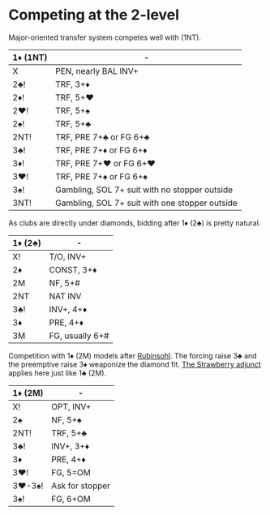 # Competing at the 2-level

Major-oriented transfer system competes well with (1NT).

| 1♦ (1NT)  | - |
|-----------|---|
| X         | PEN, nearly BAL INV+
| 2♣!       | TRF, 3+♦
| 2♦!       | TRF, 5+♥
| 2♥!       | TRF, 5+♠
| 2♠!       | TRF, 5+♣
| 2NT!      | TRF, PRE 7+♣ or FG 6+♣
| 3♣!       | TRF, PRE 7+♦ or FG 6+♦
| 3♦!       | TRF, PRE 7+♥ or FG 6+♥
| 3♥!       | TRF, PRE 7+♠ or FG 6+♠
| 3♠!       | Gambling, SOL 7+ suit with no stopper outside
| 3NT!      | Gambling, SOL 7+ suit with one stopper outside

As clubs are directly under diamonds, bidding after 1♦ (2♣) is pretty natural.

| 1♦ (2♣)  | - |
|----------|---|
| X!       | T/O, INV+
| 2♦       | CONST, 3+♦
| 2M       | NF, 5+#
| 2NT      | NAT INV
| 3♣!      | INV+, 4+♦
| 3♦       | PRE, 4+♦
| 3M       | FG, usually 6+#

Competition with 1♦ (2M) models after [Rubinsohl](../../Rubinsohl.md).  The
forcing raise 3♣ and the preemptive raise 3♦ weaponize the diamond fit.  [The
Strawberry adjunct](../1C/COMP_2.md#strawberry-adjunct) applies here just like
1♣ (2M).

| 1♦ (2M)  | - |
|----------|---|
| X!       | OPT, INV+
| 2♠       | NF, 5+♠
| 2NT!     | TRF, 5+♣
| 3♣!      | INV+, 3+♦
| 3♦       | PRE, 4+♦
| 3♥!      | FG, 5=OM
| 3♥-3♠!   | Ask for stopper
| 3♠!      | FG, 6+OM
